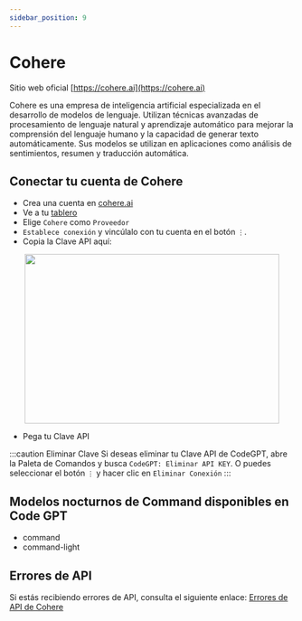 ```yaml
---
sidebar_position: 9
---
```

# Cohere
Sitio web oficial [https://cohere.ai](https://cohere.ai)

Cohere es una empresa de inteligencia artificial especializada en el desarrollo de modelos de lenguaje. Utilizan técnicas avanzadas de procesamiento de lenguaje natural y aprendizaje automático para mejorar la comprensión del lenguaje humano y la capacidad de generar texto automáticamente. Sus modelos se utilizan en aplicaciones como análisis de sentimientos, resumen y traducción automática.

## Conectar tu cuenta de Cohere
- Crea una cuenta en [cohere.ai](https://cohere.ai/)
- Ve a tu [tablero](https://dashboard.cohere.com/api-keys)
- Elige `Cohere` como `Proveedor`
- `Establece conexión` y vincúlalo con tu cuenta en el botón `⋮`.
- Copia la Clave API aquí:

<p align="center">
      <img width="450" height="300" src="https://github.com/davila7/code-gpt-docs/assets/37567214/2a15c150-bbac-4376-9e0f-d96068220db2" />
</p>

 
- Pega tu Clave API

:::caution Eliminar Clave
Si deseas eliminar tu Clave API de CodeGPT, abre la Paleta de Comandos y busca `CodeGPT: Eliminar API KEY`. O puedes seleccionar el botón `⋮` y hacer clic en `Eliminar Conexión`
:::
## Modelos nocturnos de Command disponibles en Code GPT
- command
- command-light
  
## Errores de API
Si estás recibiendo errores de API, consulta el siguiente enlace: [Errores de API de Cohere](https://docs.cohere.ai/reference/errors)

